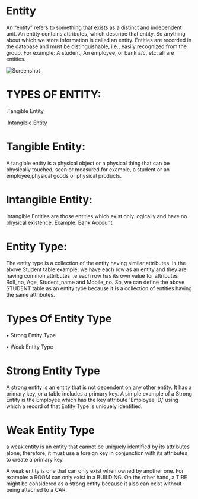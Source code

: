 
# Entity

An “entity” refers to something that exists as a distinct and independent unit. An entity contains attributes, which describe that entity. So anything about which we store information is called an entity. Entities are recorded in the database and must be distinguishable, i.e., easily recognized from the group.
For example: A student, An employee, or bank a/c, etc. all are entities.

![Screenshot](Entity.png)

 # TYPES OF ENTITY:

.Tangible Entity

.Intangible Entity

# Tangible Entity:

A tangible entity is a physical object or a physical thing that can be physically touched, seen or measured.for example, a student or an employee,physical goods or physical products.

# Intangible Entity:

Intangible Entities are those entities which exist only logically and have no physical existence. Example: Bank Account

# Entity Type:

The entity type is a collection of the entity having similar attributes. In the above Student table example, we have each row as an entity and they are having common attributes i.e each row has its own value for attributes Roll_no, Age, Student_name and Mobile_no. So, we can define the above STUDENT table as an entity type because it is a collection of entities having the same attributes.

# Types Of Entity Type

•	Strong Entity Type

•	Weak Entity Type

# Strong Entity Type
A strong entity is an entity that is not dependent on any other entity. It has a primary key, or a table includes a primary key.
A simple example of a Strong Entity is the Employee which has the key attribute 'Employee ID,' using which a record of that Entity Type is uniquely identified. 

# Weak Entity Type

a weak entity is an entity that cannot be uniquely identified by its attributes alone; therefore, it must use a foreign key in conjunction with its attributes to create a primary key.  

A weak entity is one that can only exist when owned by another one. For example: a ROOM can only exist in a BUILDING. On the other hand, a TIRE might be considered as a strong entity because it also can exist without being attached to a CAR.





